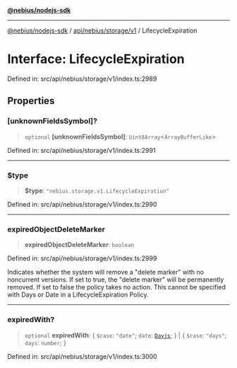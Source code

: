 [**@nebius/nodejs-sdk**](../../../../../README.md)

***

[@nebius/nodejs-sdk](../../../../../README.md) / [api/nebius/storage/v1](../README.md) / LifecycleExpiration

# Interface: LifecycleExpiration

Defined in: src/api/nebius/storage/v1/index.ts:2989

## Properties

### \[unknownFieldsSymbol\]?

> `optional` **\[unknownFieldsSymbol\]**: `Uint8Array`\<`ArrayBufferLike`\>

Defined in: src/api/nebius/storage/v1/index.ts:2991

***

### $type

> **$type**: `"nebius.storage.v1.LifecycleExpiration"`

Defined in: src/api/nebius/storage/v1/index.ts:2990

***

### expiredObjectDeleteMarker

> **expiredObjectDeleteMarker**: `boolean`

Defined in: src/api/nebius/storage/v1/index.ts:2999

Indicates whether the system will remove a "delete marker" with no noncurrent versions.
 If set to true, the "delete marker" will be permanently removed.
 If set to false the policy takes no action.
 This cannot be specified with Days or Date in a LifecycleExpiration Policy.

***

### expiredWith?

> `optional` **expiredWith**: \{ `$case`: `"date"`; `date`: [`Dayjs`](../../../../../runtime/protos/core/dayjs/classes/Dayjs.md); \} \| \{ `$case`: `"days"`; `days`: `number`; \}

Defined in: src/api/nebius/storage/v1/index.ts:3000
